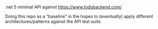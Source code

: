 .net 5 minimal API against https://www.todobackend.com/

Doing this repo as a "baseline" in the hopes to (eventually) apply different architectures/patterns against the API test suite.